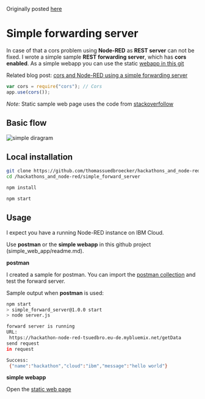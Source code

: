 Originally posted [here](https://suedbroecker.net/2019/03/13/cors-and-node-red-using-a-simple-forward-server/)

# Simple forwarding server

In case of that a cors problem using **Node-RED** as **REST server** can not be fixed. I wrote a simple sample **REST forwarding server**, which has **cors enabled**. 
As a simple webapp you can use the static [webapp in this git](../simple_web_app/public/webapp.html)

Related blog post: [cors and Node-RED using a simple forwarding server](https://suedbroecker.net/2019/03/13/cors-and-node-red-using-a-simple-forward-server/)

```javascript
var cors = require("cors"); // Cors
app.use(cors());
```

_Note:_ Static sample web page uses the code from [stackoverfollow](https://stackoverflow.com/questions/49085931/how-to-call-existing-rest-api-from-a-html-form)

## Basic flow

![simple diragram](../images/simple-diagram.png)

## Local installation

```sh
git clone https://github.com/thomassuedbroecker/hackathons_and_node-red.git
cd /hackathons_and_node-red/simple_forward_server
```

```sh
npm install
```

```sh
npm start
```

## Usage

I expect you have a running Node-RED instance on IBM Cloud.

Use **postman** or the **simple webapp** in this github project (simple_web_app/readme.md). 

**postman**

I created a sample for postman. You can import the [postman collection](postman_collection/Node-RED-REST-sample.postman_collection.json) and test the forward server.

Sample output when **postman** is used:

```sh
npm start
> simple_forward_server@1.0.0 start
> node server.js

forward server is running
URL: 
 https://hackathon-node-red-tsuedbro.eu-de.mybluemix.net/getData
send request
in request 

Success: 
 {"name":"hackathon","cloud":"ibm","message":"hello world"}
```

**simple webapp**

Open the [static web page](../simple_web_app/public/webapp.html)


